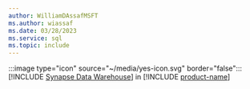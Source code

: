 ```yaml
---
author: WilliamDAssafMSFT
ms.author: wiassaf
ms.date: 03/28/2023
ms.service: sql
ms.topic: include
---
```

:::image type="icon" source="~/media/yes-icon.svg" border="false"::: [!INCLUDE [Synapse Data Warehouse](../fabric-dw.md)] in [!INCLUDE [product-name](../../../includes/product-name.md)]